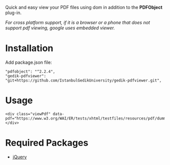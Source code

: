 Quick and easy view your PDF files using dom in addition to the **PDFObject** plug-in.

*For cross platform support, if it is a browser or a phone that does not support pdf viewing, google uses embedded viewer.*

# Installation
Add package.json file:

```
"pdfobject": "^2.2.4",
"gedik-pdfviewer": "git+https://github.com/IstanbulGedikUniversity/gedik-pdfviewer.git",
```

# Usage

```
<div class="viewPdf" data-pdf="https://www.w3.org/WAI/ER/tests/xhtml/testfiles/resources/pdf/dummy.pdf"></div>
```

# Required Packages
- [jQuery](https://github.com/jquery/jquery "jQuery")
